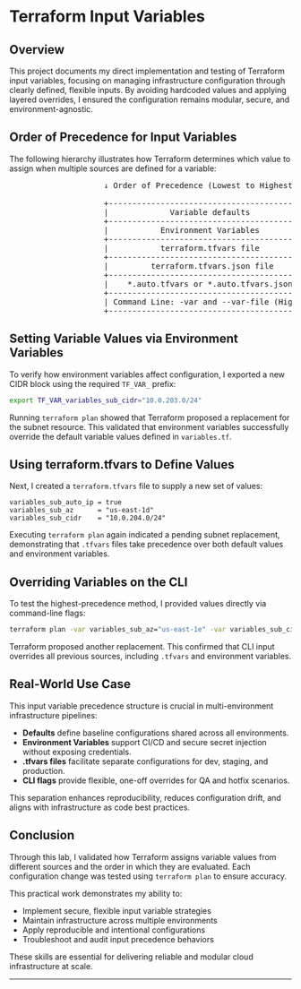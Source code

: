 # Terraform Input Variables

## Overview

This project documents my direct implementation and testing of Terraform input variables, focusing on managing infrastructure configuration through clearly defined, flexible inputs. By avoiding hardcoded values and applying layered overrides, I ensured the configuration remains modular, secure, and environment-agnostic.

## Order of Precedence for Input Variables

The following hierarchy illustrates how Terraform determines which value to assign when multiple sources are defined for a variable:

<pre>
                    ↓ Order of Precedence (Lowest to Highest)

                    +---------------------------------------------+
                    |             Variable defaults               |
                    +---------------------------------------------+
                    |           Environment Variables             |
                    +---------------------------------------------+
                    |           terraform.tfvars file             |
                    +---------------------------------------------+
                    |         terraform.tfvars.json file          |
                    +---------------------------------------------+
                    |    *.auto.tfvars or *.auto.tfvars.json      |
                    +---------------------------------------------+
                    | Command Line: -var and --var-file (Highest) |
                    +---------------------------------------------+
</pre>

## Setting Variable Values via Environment Variables

To verify how environment variables affect configuration, I exported a new CIDR block using the required `TF_VAR_` prefix:

```bash
export TF_VAR_variables_sub_cidr="10.0.203.0/24"
```

Running `terraform plan` showed that Terraform proposed a replacement for the subnet resource. This validated that environment variables successfully override the default variable values defined in `variables.tf`.

## Using terraform.tfvars to Define Values

Next, I created a `terraform.tfvars` file to supply a new set of values:

```hcl
variables_sub_auto_ip = true
variables_sub_az      = "us-east-1d"
variables_sub_cidr    = "10.0.204.0/24"
```

Executing `terraform plan` again indicated a pending subnet replacement, demonstrating that `.tfvars` files take precedence over both default values and environment variables.

## Overriding Variables on the CLI

To test the highest-precedence method, I provided values directly via command-line flags:

```bash
terraform plan -var variables_sub_az="us-east-1e" -var variables_sub_cidr="10.0.205.0/24"
```

Terraform proposed another replacement. This confirmed that CLI input overrides all previous sources, including `.tfvars` and environment variables.

## Real-World Use Case

This input variable precedence structure is crucial in multi-environment infrastructure pipelines:

- **Defaults** define baseline configurations shared across all environments.
- **Environment Variables** support CI/CD and secure secret injection without exposing credentials.
- **.tfvars files** facilitate separate configurations for dev, staging, and production.
- **CLI flags** provide flexible, one-off overrides for QA and hotfix scenarios.

This separation enhances reproducibility, reduces configuration drift, and aligns with infrastructure as code best practices.

## Conclusion

Through this lab, I validated how Terraform assigns variable values from different sources and the order in which they are evaluated. Each configuration change was tested using `terraform plan` to ensure accuracy.

This practical work demonstrates my ability to:

- Implement secure, flexible input variable strategies
- Maintain infrastructure across multiple environments
- Apply reproducible and intentional configurations
- Troubleshoot and audit input precedence behaviors

These skills are essential for delivering reliable and modular cloud infrastructure at scale.

---
